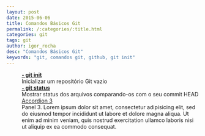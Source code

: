 ```yaml
---
layout: post
date: 2015-06-06
title: Comandos Básicos Git
permalink: /:categories/:title.html
categories: git
tags: git
author: igor_rocha
desc: "Comandos Básicos Git"
keywords: "git, comandos git, github, git init"
---
```


<dl class="accordion" data-accordion>
  <dd class="accordion-navigation">
    <a href="#panel1b"><strong> - git init</strong></a>
    <div id="panel1b" class="content">
      Inicializar um repositório Git vazio
    </div>
  </dd>
  <dd class="accordion-navigation">
    <a href="#panel2b"><strong> - git status</strong></a>
    <div id="panel2b" class="content">
      Mostrar status dos arquivos comparando-os com o seu commit HEAD
    </div>
  </dd>
  <dd class="accordion-navigation">
    <a href="#panel3b">Accordion 3</a>
    <div id="panel3b" class="content">
      Panel 3. Lorem ipsum dolor sit amet, consectetur adipisicing elit, sed do eiusmod tempor incididunt ut labore et dolore magna aliqua. Ut enim ad minim veniam, quis nostrud exercitation ullamco laboris nisi ut aliquip ex ea commodo consequat.
    </div>
  </dd>
</dl>
